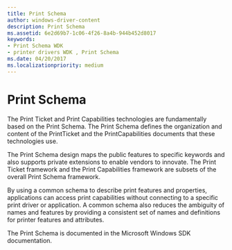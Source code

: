 ```yaml
---
title: Print Schema
author: windows-driver-content
description: Print Schema
ms.assetid: 6e2d69b7-1c06-4f26-8a4b-944b452d8017
keywords:
- Print Schema WDK
- printer drivers WDK , Print Schema
ms.date: 04/20/2017
ms.localizationpriority: medium
---
```


# Print Schema


The Print Ticket and Print Capabilities technologies are fundamentally based on the Print Schema. The Print Schema defines the organization and content of the PrintTicket and the PrintCapabilities documents that these technologies use.

The Print Schema design maps the public features to specific keywords and also supports private extensions to enable vendors to innovate. The Print Ticket framework and the Print Capabilities framework are subsets of the overall Print Schema framework.

By using a common schema to describe print features and properties, applications can access print capabilities without connecting to a specific print driver or application. A common schema also reduces the ambiguity of names and features by providing a consistent set of names and definitions for printer features and attributes.

The Print Schema is documented in the Microsoft Windows SDK documentation.

 

 





